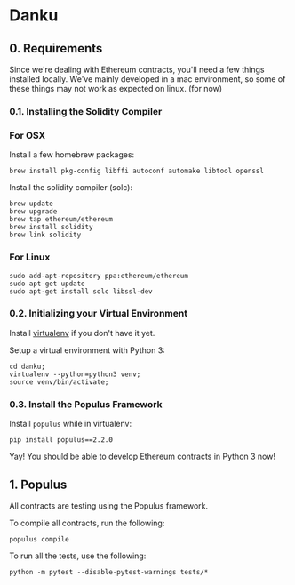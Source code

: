 # Danku

## 0. Requirements

Since we're dealing with Ethereum contracts, you'll need a few things installed locally. We've mainly developed in a mac environment, so some of these things may not work as expected on linux. (for now)

### 0.1. Installing the Solidity Compiler

### For OSX

Install a few homebrew packages:

```
brew install pkg-config libffi autoconf automake libtool openssl
```

Install the solidity compiler (solc):

```
brew update
brew upgrade
brew tap ethereum/ethereum
brew install solidity
brew link solidity
```

### For Linux

```
sudo add-apt-repository ppa:ethereum/ethereum
sudo apt-get update
sudo apt-get install solc libssl-dev
```

### 0.2. Initializing your Virtual Environment

Install [virtualenv](https://virtualenv.pypa.io/en/stable/) if you don't have it yet.

Setup a virtual environment with Python 3:

```
cd danku;
virtualenv --python=python3 venv;
source venv/bin/activate;
```

### 0.3. Install the Populus Framework

Install `populus` while in virtualenv:

```
pip install populus==2.2.0
```

Yay! You should be able to develop Ethereum contracts in Python 3 now!

## 1. Populus

All contracts are testing using the Populus framework.

To compile all contracts, run the following:

```
populus compile
```

To run all the tests, use the following:

```
python -m pytest --disable-pytest-warnings tests/*
```
